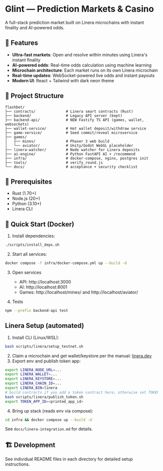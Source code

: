 # Glint — Prediction Markets & Casino

A full-stack prediction market built on Linera microchains with instant finality and AI-powered odds.

## 🚀 Features

- **Ultra-fast markets**: Open and resolve within minutes using Linera's instant finality
- **AI-powered odds**: Real-time odds calculation using machine learning
- **Microchain architecture**: Each market runs on its own Linera microchain
- **Real-time updates**: WebSocket-powered live odds and instant payouts
- **Modern UI**: React + Tailwind with dark neon theme

## 📁 Project Structure

```
flashbet/
├── contracts/              # Linera smart contracts (Rust)
├── backend/                # Legacy API server (kept)
├── backend-api/            # NEW Fastify TS API (games, wallet, websockets)
├── wallet-service/         # Hot wallet deposit/withdraw service
├── game-service/           # Seed commit/reveal microservice
├── games/
│   ├── mines/              # Phaser 3 web build
│   └── aviator/            # Unity/Godot WebGL placeholder
├── linera-watcher/         # Node watcher for Linera deposits
├── ai-engine/              # Python FastAPI AI + /recommend
├── infra/                  # docker-compose, nginx, postgres init
├── tools/                  # verify_round.js
└── docs/                   # acceptance + security checklist
```

## 🔧 Prerequisites

- Rust (1.70+)
- Node.js (20+)
- Python (3.10+)
- Linera CLI

## 🚀 Quick Start (Docker)

1. Install dependencies:
```bash
./scripts/install_deps.sh
```

2. Start all services:
```bash
docker compose -f infra/docker-compose.yml up --build -d
```

3. Open services
   - API: http://localhost:3000
   - AI:  http://localhost:8001
   - Games: http://localhost/mines/ and http://localhost/aviator/

4. Tests
```bash
npm --prefix backend-api test
```

## Linera Setup (automated)
1. Install CLI (Linux/WSL):
```bash
bash scripts/linera/setup_testnet.sh
```
2. Claim a microchain and get wallet/keystore per the manual: [linera.dev](https://linera.dev/)
3. Export env and publish token app:
```bash
export LINERA_NODE_URL=...
export LINERA_WALLET=...
export LINERA_KEYSTORE=...
export LINERA_CHAIN_ID=...
export LINERA_BIN=linera
# build contracts if you add a token contract here; otherwise set TOKEN_APP_ID from the publish step
bash scripts/linera/publish_token.sh
export TOKEN_APP_ID=<printed_app_id>
```
4. Bring up stack (reads env via compose):
```bash
cd infra && docker compose up --build -d
```

See `docs/linera-integration.md` for details.

## 🏗️ Development

See individual README files in each directory for detailed setup instructions.